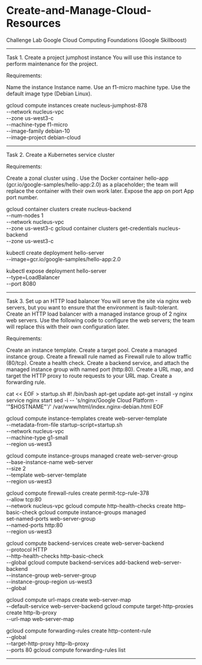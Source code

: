 # Create-and-Manage-Cloud-Resources
Challenge Lab Google Cloud Computing Foundations (Google Skillboost)

---------------------------------------------------------------------------------------------

Task 1. Create a project jumphost instance
You will use this instance to perform maintenance for the project.

Requirements:

Name the instance Instance name.
Use an f1-micro machine type.
Use the default image type (Debian Linux).


gcloud compute instances create nucleus-jumphost-878 \
          --network nucleus-vpc \
          --zone us-west3-c  \
          --machine-type f1-micro  \
          --image-family debian-10  \
          --image-project debian-cloud
          
          
---------------------------------------------------------------------------------------------

Task 2. Create a Kubernetes service cluster

Requirements:

Create a zonal cluster using <filled in at lab start>.
Use the Docker container hello-app (gcr.io/google-samples/hello-app:2.0) as a placeholder; the team will replace the container with their own work later.
Expose the app on port App port number.


gcloud container clusters create nucleus-backend \
          --num-nodes 1 \
          --network nucleus-vpc \
          --zone us-west3-c
gcloud container clusters get-credentials nucleus-backend \
          --zone us-west3-c

kubectl create deployment hello-server \
          --image=gcr.io/google-samples/hello-app:2.0

kubectl expose deployment hello-server \
          --type=LoadBalancer \
          --port 8080

---------------------------------------------------------------------------------------------

Task 3. Set up an HTTP load balancer
You will serve the site via nginx web servers, but you want to ensure that the environment is fault-tolerant. Create an HTTP load balancer with a managed instance group of 2 nginx web servers. Use the following code to configure the web servers; the team will replace this with their own configuration later.

Requirements:

Create an instance template.
Create a target pool.
Create a managed instance group.
Create a firewall rule named as Firewall rule to allow traffic (80/tcp).
Create a health check.
Create a backend service, and attach the managed instance group with named port (http:80).
Create a URL map, and target the HTTP proxy to route requests to your URL map.
Create a forwarding rule.



cat << EOF > startup.sh
#! /bin/bash
apt-get update
apt-get install -y nginx
service nginx start
sed -i -- 's/nginx/Google Cloud Platform - '"\$HOSTNAME"'/' /var/www/html/index.nginx-debian.html
EOF

gcloud compute instance-templates create web-server-template \
          --metadata-from-file startup-script=startup.sh \
          --network nucleus-vpc \
          --machine-type g1-small \
          --region us-west3

gcloud compute instance-groups managed create web-server-group \
          --base-instance-name web-server \
          --size 2 \
          --template web-server-template \
          --region us-west3

gcloud compute firewall-rules create permit-tcp-rule-378 \
          --allow tcp:80 \
          --network nucleus-vpc
gcloud compute http-health-checks create http-basic-check
gcloud compute instance-groups managed \
          set-named-ports web-server-group \
          --named-ports http:80 \
          --region us-west3

gcloud compute backend-services create web-server-backend \
          --protocol HTTP \
          --http-health-checks http-basic-check \
          --global
gcloud compute backend-services add-backend web-server-backend \
          --instance-group web-server-group \
          --instance-group-region us-west3 \
          --global

gcloud compute url-maps create web-server-map \
          --default-service web-server-backend
gcloud compute target-http-proxies create http-lb-proxy \
          --url-map web-server-map

gcloud compute forwarding-rules create http-content-rule \
        --global \
        --target-http-proxy http-lb-proxy \
        --ports 80
gcloud compute forwarding-rules list

---------------------------------------------------------------------------------------------
